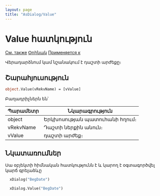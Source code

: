 ```yaml
---
layout: page
title: "AsDialog/Value"
---
```



# Value հատկություն

[См. также](../AsDialog.md) [Օրինակ](../../Examples/E_AsDialog.html) [Применяется к](../AsDialog.md)

Վերադարձնում կամ նշանակում է դաշտի արժեքը։

## Շարահյուսություն

``` vb
object.Value(vRekvName) = [vValue]
```

Բաղադրիչներն են՝


| Պարամետր | Նկարագրություն |
|--|--|
| object | Երկխոսության պատուհանի հղում։ |
| vRekvName | Դաշտի ներքին անուն։ |
| vValue| դաշտի արժեք։ |


## Նկատառումներ 

Սա օբյեկտի հիմնական հատկությունն է և կարող է օգտագործվել կարճ գրելաձևը
``` vb
  xDialog("BegDate")

  xDialog.Value("BegDate")
```
